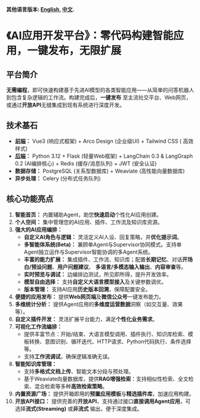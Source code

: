 **其他语言版本: [English](README.md), [中文](README_zh.md).**

# **《AI应用开发平台》：零代码构建智能应用，一键发布，无限扩展**

## **平台简介**

**无需编程**，即可快速构建基于先进AI模型的各类智能应用——从简单的问答机器人到包含复杂逻辑的工作流。构建完成后，**一键发布**
至主流社交平台、Web网页，或通过**开放API**无缝集成到现有系统进行深度开发。

## **技术基石**

* **[前端](https://github.com/caixr9527/bdjw-ai-web.git)：** Vue3 (响应式框架) + Arco Design (企业级UI) + Tailwind CSS (
  高效样式)
* **[后端](https://github.com/caixr9527/bdjw-ai-ops.git)：** Python 3.12 + Flask (轻量Web框架) + LangChain 0.3 &
  LangGraph 0.2 (AI编排核心) + Redis (缓存/消息队列) + JWT (安全认证)
* **数据存储：** PostgreSQL (关系型数据库) + Weaviate (高性能向量数据库)
* **异步处理：** Celery (分布式任务队列)

## **核心功能亮点**

1. **智能首页：** 内置辅助Agent，助您**快速启动**个性化AI应用创建。
2. **个人空间：** 集中管理您的AI应用、插件、工作流及知识库资源。
3. **强大的AI应用编排：**
    * **自定义AI角色与逻辑：** 灵活定义AI人设、回复策略，并**优化提示词**。
    * **多智能体系统(Beta)：** 兼顾单Agent与Supervisor协同模式。支持单Agent独立运作与Supervisor智能协调的多Agent系统。
    * **丰富的能力扩展：** 集成插件、工作流、知识库；配置**长期记忆**、对话**开场白/预设问题**、**用户问题建议**、
      **多语言/多模态输入输出**、**内容审查**等。
    * **实时预览与调试：** 边编排边测试，所见即所得，提升开发效率。
    * **模型自由选择：** 支持**自定义大语言模型接入**及关键参数调优。
    * **版本管理：** 支持AI应用**历史版本回溯**，保障配置安全。
4. **便捷的应用发布：** 提供**Web网页端**及**微信公众号**一键发布能力。
5. **多维统计分析：** 提供Agent应用的**多维度运营数据**洞察（如交互量、效果等）。
6. **自定义插件开发：** 灵活扩展平台能力，满足**个性化业务需求**。
7. **可视化工作流编排：**
    * 提供丰富节点：开始/结束、大语言模型调用、插件执行、知识库检索、模板转换、意图识别、循环迭代、HTTP请求、Python代码执行、条件选择等。
    * 支持**工作流调试**，确保逻辑准确无误。
8. **智能知识库管理：**
    * 支持**多格式文档上传**、智能文本分段与预处理。
    * 基于Weaviate向量数据库，提供**RAG增强检索**：支持相似性检索、全文检索、混合检索等多种**高效检索策略**。
9. **内置资源广场：** 提供开箱即用的**预置应用模板**与**精选插件库**，加速应用构建。
10. **开放API接口：** 提供完善的**开放API**，支持通过接口**直接调用Agent应用**，可选择**流式(Streaming)** 或**非流式**
    输出，便于深度集成。
